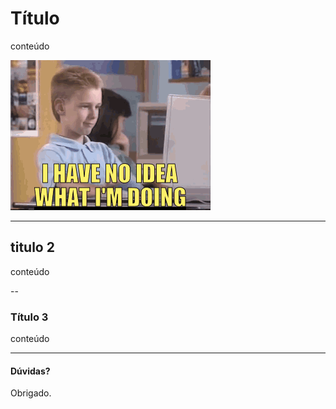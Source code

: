 <!-- 
Título: Dominando o Chrome DevTools

Descrição:
Conhecer e dominar as ferramentas disponíveis no seu navegador é essencial para uma boa produtividade frontend (além de facilitar o debugging). Encontrar exatamente o que está causando problema na sua aplicação, mesmo em produção, não precisa ser uma tarefa difícil.

Essa talk é pra você que quer detectar Memory Leak antes dos seus usuários e pra quem quer finalmente entender os Flame Charts ou perder o medo deles.

O Ministério dos Frontenders Adverte: você pode querer largar o seu editor/IDE - just kidding

X-X

Ideias:
# Básico (até 5min) - mostrar um botão
- chrome version
- $0 - acessa o elemento selecionado
- copy(...)
- force state: hover/focus, active
- acessibilidade
- ev on element, event listener frameworks
- color picker + RGB/HEX + color palete + color a11y
- box model: margin, border, padding
- scroll to view
- media query, 
- (tabs "escondidas") coverage

Snippets
- loadJquery
- loadLodash
- loadMoment
- 

Não vai dar tempo:
- Network?
- Layers


# Outros
- workspaces
- local overrides

# Memory Leak

# FlameChart

-->

# Título

conteúdo

![](../images/i-have-no-idea.gif)


---

## titulo 2

conteúdo

--

### Título 3

conteúdo

---

#### Dúvidas?

Obrigado.
